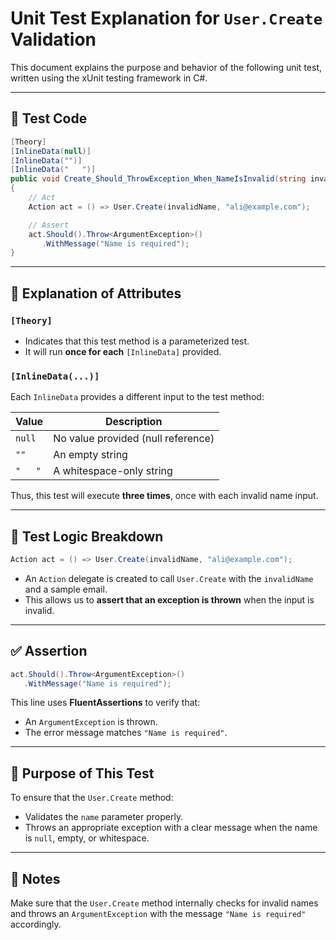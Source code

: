 # Unit Test Explanation for `User.Create` Validation

This document explains the purpose and behavior of the following unit test, written using the xUnit testing framework in C#.

---

## 🧪 Test Code

```csharp
[Theory]
[InlineData(null)]
[InlineData("")]
[InlineData("   ")]
public void Create_Should_ThrowException_When_NameIsInvalid(string invalidName)
{
    // Act
    Action act = () => User.Create(invalidName, "ali@example.com");

    // Assert
    act.Should().Throw<ArgumentException>()
       .WithMessage("Name is required");
}
```

---

## 🧩 Explanation of Attributes

### `[Theory]`
- Indicates that this test method is a parameterized test.
- It will run **once for each** `[InlineData]` provided.

### `[InlineData(...)]`
Each `InlineData` provides a different input to the test method:

| Value         | Description                        |
|---------------|------------------------------------|
| `null`        | No value provided (null reference) |
| `""`          | An empty string                    |
| `"   "`       | A whitespace-only string           |

Thus, this test will execute **three times**, once with each invalid name input.

---

## 🧪 Test Logic Breakdown

```csharp
Action act = () => User.Create(invalidName, "ali@example.com");
```

- An `Action` delegate is created to call `User.Create` with the `invalidName` and a sample email.
- This allows us to **assert that an exception is thrown** when the input is invalid.

---

## ✅ Assertion

```csharp
act.Should().Throw<ArgumentException>()
   .WithMessage("Name is required");
```

This line uses **FluentAssertions** to verify that:

- An `ArgumentException` is thrown.
- The error message matches `"Name is required"`.

---

## 🎯 Purpose of This Test

To ensure that the `User.Create` method:

- Validates the `name` parameter properly.
- Throws an appropriate exception with a clear message when the name is `null`, empty, or whitespace.

---

## 📌 Notes

Make sure that the `User.Create` method internally checks for invalid names and throws an `ArgumentException` with the message `"Name is required"` accordingly.
